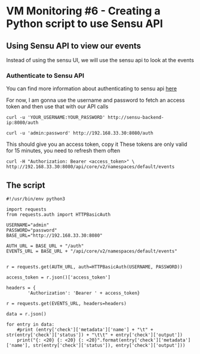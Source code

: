 # VM Monitoring #6 - Creating a Python script to use Sensu API

## Using Sensu API to view our events

Instead of using the sensu UI, we will use the sensu api to look at the events

### Authenticate to Sensu API

You can find more information about authenticating to sensu api [here](https://docs.sensu.io/sensu-go/latest/api/)

For now, I am gonna use the username and password to fetch an access token and then use that with our
API calls

```
curl -u 'YOUR_USERNAME:YOUR_PASSWORD' http://sensu-backend-ip:8080/auth

curl -u 'admin:password' http://192.168.33.30:8080/auth
```

This should give you an access token, copy it
These tokens are only valid for 15 minutes, you need to refresh them often

```
curl -H "Authorization: Bearer <access_token>" \
http://192.168.33.30:8080/api/core/v2/namespaces/default/events
```


## The script

```
#!/usr/bin/env python3

import requests
from requests.auth import HTTPBasicAuth

USERNAME="admin"
PASSWORD="password"
BASE_URL="http://192.168.33.30:8080"

AUTH_URL = BASE_URL + "/auth"
EVENTS_URL = BASE_URL + "/api/core/v2/namespaces/default/events"


r = requests.get(AUTH_URL, auth=HTTPBasicAuth(USERNAME, PASSWORD))

access_token = r.json()['access_token']

headers = {
        'Authorization': 'Bearer ' + access_token}

r = requests.get(EVENTS_URL, headers=headers)

data = r.json()

for entry in data:
    #print (entry['check']['metadata']['name'] + "\t" + str(entry['check']['status']) + "\t\t" + entry['check']['output'])
    print("{: <20} {: <20} {: <20}".format(entry['check']['metadata']['name'], str(entry['check']['status']), entry['check']['output']))

```